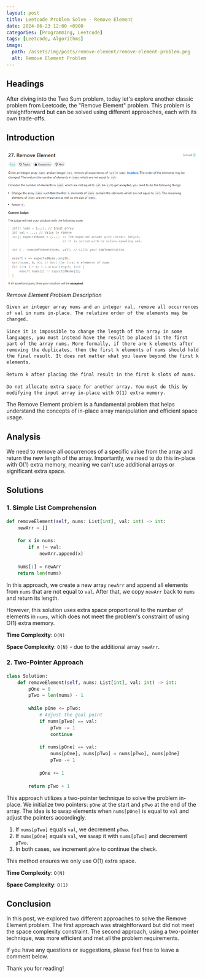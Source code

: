 ```yaml
---
layout: post
title: Leetcode Problem Solve - Remove Element
date: 2024-06-23 12:00 +0900
categories: [Programming, Leetcode]
tags: [Leetcode, Algorithms]
image:
  path: /assets/img/posts/remove-element/remove-element-problem.png
  alt: Remove Element Problem
---
```


## Headings

After diving into the Two Sum problem, today let's explore another classic problem from Leetcode, the "Remove Element" problem. This problem is straightforward but can be solved using different approaches, each with its own trade-offs.

## Introduction

![Remove Element Description](/assets/img/posts/remove-element/remove-element-problem.png)
_Remove Element Problem Description_

```
Given an integer array nums and an integer val, remove all occurrences of val in nums in-place. The relative order of the elements may be changed.

Since it is impossible to change the length of the array in some languages, you must instead have the result be placed in the first part of the array nums. More formally, if there are k elements after removing the duplicates, then the first k elements of nums should hold the final result. It does not matter what you leave beyond the first k elements.

Return k after placing the final result in the first k slots of nums.

Do not allocate extra space for another array. You must do this by modifying the input array in-place with O(1) extra memory.
```

The Remove Element problem is a fundamental problem that helps understand the concepts of in-place array manipulation and efficient space usage.

## Analysis

We need to remove all occurrences of a specific value from the array and return the new length of the array. Importantly, we need to do this in-place with O(1) extra memory, meaning we can't use additional arrays or significant extra space.

## Solutions

### 1. Simple List Comprehension

```python
def removeElement(self, nums: List[int], val: int) -> int:
    newArr = []

    for x in nums:
        if x != val:
            newArr.append(x)
    
    nums[:] = newArr
    return len(nums)
```

In this approach, we create a new array `newArr` and append all elements from `nums` that are not equal to `val`. After that, we copy `newArr` back to `nums` and return its length. 

However, this solution uses extra space proportional to the number of elements in `nums`, which does not meet the problem's constraint of using O(1) extra memory.

**Time Complexity**: `O(N)`

**Space Complexity**: `O(N)` - due to the additional array `newArr`.

### 2. Two-Pointer Approach

```python
class Solution:
    def removeElement(self, nums: List[int], val: int) -> int:
        pOne = 0
        pTwo = len(nums) - 1 

        while pOne <= pTwo:
            # Adjust the goal point
            if nums[pTwo] == val:
                pTwo -= 1
                continue
            
            if nums[pOne] == val:
                nums[pOne], nums[pTwo] = nums[pTwo], nums[pOne]
                pTwo -= 1
            
            pOne += 1

        return pTwo + 1
```

This approach utilizes a two-pointer technique to solve the problem in-place. We initialize two pointers: `pOne` at the start and `pTwo` at the end of the array. The idea is to swap elements when `nums[pOne]` is equal to `val` and adjust the pointers accordingly.

1. If `nums[pTwo]` equals `val`, we decrement `pTwo`.
2. If `nums[pOne]` equals `val`, we swap it with `nums[pTwo]` and decrement `pTwo`.
3. In both cases, we increment `pOne` to continue the check.

This method ensures we only use O(1) extra space.

**Time Complexity**: `O(N)`

**Space Complexity**: `O(1)`

## Conclusion

In this post, we explored two different approaches to solve the Remove Element problem. The first approach was straightforward but did not meet the space complexity constraint. The second approach, using a two-pointer technique, was more efficient and met all the problem requirements.

If you have any questions or suggestions, please feel free to leave a comment below.

Thank you for reading!

